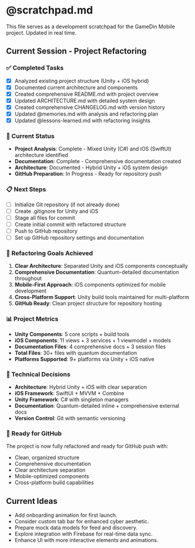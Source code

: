 # @scratchpad.md

This file serves as a development scratchpad for the GameDin Mobile project. Updated in real time.

## Current Session - Project Refactoring

### ✅ Completed Tasks
- [x] Analyzed existing project structure (Unity + iOS hybrid)
- [x] Documented current architecture and components
- [x] Created comprehensive README.md with project overview
- [x] Updated ARCHITECTURE.md with detailed system design
- [x] Created comprehensive CHANGELOG.md with version history
- [x] Updated @memories.md with analysis and refactoring plan
- [x] Updated @lessons-learned.md with refactoring insights

### 🔄 Current Status
- **Project Analysis**: Complete - Mixed Unity (C#) and iOS (SwiftUI) architecture identified
- **Documentation**: Complete - Comprehensive documentation created
- **Architecture**: Documented - Hybrid Unity + iOS system design
- **GitHub Preparation**: In Progress - Ready for repository push

### 📋 Next Steps
- [ ] Initialize Git repository (if not already done)
- [ ] Create .gitignore for Unity and iOS
- [ ] Stage all files for commit
- [ ] Create initial commit with refactored structure
- [ ] Push to GitHub repository
- [ ] Set up GitHub repository settings and documentation

### 🎯 Refactoring Goals Achieved
1. **Clear Architecture**: Separated Unity and iOS components conceptually
2. **Comprehensive Documentation**: Quantum-detailed documentation throughout
3. **Mobile-First Approach**: iOS components optimized for mobile development
4. **Cross-Platform Support**: Unity build tools maintained for multi-platform
5. **GitHub Ready**: Clean project structure for repository hosting

### 📊 Project Metrics
- **Unity Components**: 5 core scripts + build tools
- **iOS Components**: 11 views + 3 services + 1 viewmodel + models
- **Documentation Files**: 4 comprehensive docs + 3 session files
- **Total Files**: 30+ files with quantum documentation
- **Platforms Supported**: 9+ platforms via Unity + iOS native

### 🔧 Technical Decisions
- **Architecture**: Hybrid Unity + iOS with clear separation
- **iOS Framework**: SwiftUI + MVVM + Combine
- **Unity Framework**: C# with singleton managers
- **Documentation**: Quantum-detailed inline + comprehensive external docs
- **Version Control**: Git with semantic versioning

### 🚀 Ready for GitHub
The project is now fully refactored and ready for GitHub push with:
- Clean, organized structure
- Comprehensive documentation
- Clear architecture separation
- Mobile-optimized components
- Cross-platform build capabilities

## Current Ideas
- Add onboarding animation for first launch.
- Consider custom tab bar for enhanced cyber aesthetic.
- Prepare mock data models for feed and discovery.
- Explore integration with Firebase for real-time data sync.
- Enhance UI with more interactive elements and animations. 